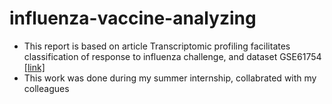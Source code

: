 # influenza-vaccine-analyzing

- This report is based on article Transcriptomic profiling facilitates classification of response to influenza challenge, and dataset GSE61754 [[link]](https://www.ncbi.nlm.nih.gov/geo/query/acc.cgi?acc=GSE61754)
- This work was done during my summer internship, collabrated with my colleagues
